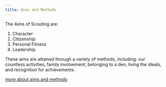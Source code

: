 ```yaml
---
title: Aims and Methods
---
```

The Aims of Scouting are: 

1. Character
2. Citizenship
4. Personal Fitness
5. Leadership

These aims are attained through a variety of methods, including: our countless activities, family involvement, belonging to a den, living the ideals, and recognition for achievements.

[more about aims and methods](https://www.scouting.org/programs/cub-scouts/aims-and-methods/)
